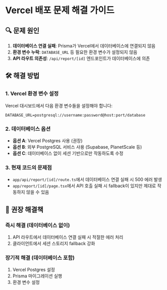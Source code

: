 # Vercel 배포 문제 해결 가이드

## 🔍 문제 원인
1. **데이터베이스 연결 실패**: Prisma가 Vercel에서 데이터베이스에 연결되지 않음
2. **환경 변수 누락**: `DATABASE_URL` 등 필요한 환경 변수가 설정되지 않음
3. **API 라우트 의존성**: `/api/report/[id]` 엔드포인트가 데이터베이스에 의존

## 🛠️ 해결 방법

### 1. Vercel 환경 변수 설정
Vercel 대시보드에서 다음 환경 변수들을 설정해야 합니다:

```
DATABASE_URL=postgresql://username:password@host:port/database
```

### 2. 데이터베이스 옵션
- **옵션 A**: Vercel Postgres 사용 (권장)
- **옵션 B**: 외부 PostgreSQL 서비스 사용 (Supabase, PlanetScale 등)
- **옵션 C**: 데이터베이스 없이 세션 기반으로만 작동하도록 수정

### 3. 현재 코드의 문제점
- `app/api/report/[id]/route.ts`에서 데이터베이스 연결 실패 시 500 에러 발생
- `app/report/[id]/page.tsx`에서 API 호출 실패 시 fallback이 있지만 제대로 작동하지 않을 수 있음

## 📝 권장 해결책

### 즉시 해결 (데이터베이스 없이)
1. API 라우트에서 데이터베이스 연결 실패 시 적절한 에러 처리
2. 클라이언트에서 세션 스토리지 fallback 강화

### 장기적 해결 (데이터베이스 포함)
1. Vercel Postgres 설정
2. Prisma 마이그레이션 실행
3. 환경 변수 설정
